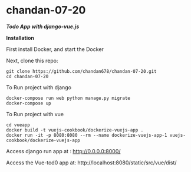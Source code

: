 # chandan-07-20
**_Todo App with django-vue.js_**

**Installation**

First install Docker, and start the Docker 

Next, clone this repo:
```
git clone https://github.com/chandan678/chandan-07-20.git
cd chandan-07-20
```
To Run project with django
```
docker-compose run web python manage.py migrate
docker-compose up
```
To Run project with vue
```
cd vueapp
docker build -t vuejs-cookbook/dockerize-vuejs-app .
docker run -it -p 8080:8080 --rm --name dockerize-vuejs-app-1 vuejs-cookbook/dockerize-vuejs-app   
```
Access django run app at : http://0.0.0.0:8000/

Access the Vue-tod0 app at:  http://localhost:8080/static/src/vue/dist/ 

